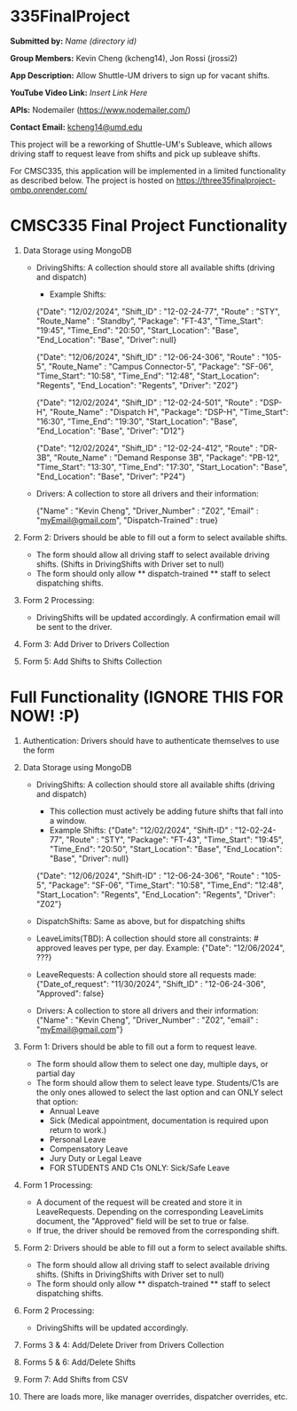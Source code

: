 # 335FinalProject

**Submitted by:** *Name (directory id)*

**Group Members:** Kevin Cheng (kcheng14), Jon Rossi (jrossi2)

**App Description:** Allow Shuttle-UM drivers to sign up for vacant shifts.

**YouTube Video Link:** *Insert Link Here*

**APIs:** Nodemailer (https://www.nodemailer.com/)

**Contact Email:**  kcheng14@umd.edu

This project will be a reworking of Shuttle-UM's Subleave, which allows driving staff to request leave from shifts and pick up subleave shifts. 

For CMSC335, this application will be implemented in a limited functionality as described below.
The project is hosted on https://three35finalproject-ombp.onrender.com/


# CMSC335 Final Project Functionality
1. Data Storage using MongoDB
    - DrivingShifts: A collection should store all available shifts (driving and dispatch)
        * Example Shifts:
        
        {"Date": "12/02/2024", "Shift_ID" : "12-02-24-77", "Route" : "STY", "Route_Name" : "Standby", "Package": "FT-43", "Time_Start": "19:45", "Time_End": "20:50", "Start_Location": "Base", "End_Location": "Base", "Driver": null}

        {"Date": "12/06/2024", "Shift_ID" : "12-06-24-306", "Route" : "105-5", "Route_Name" : "Campus Connector-5", "Package": "SF-06", "Time_Start": "10:58", "Time_End": "12:48", "Start_Location": "Regents", "End_Location": "Regents", "Driver": "Z02"}

        {"Date": "12/02/2024", "Shift_ID" : "12-02-24-501", "Route" : "DSP-H", "Route_Name" : "Dispatch H", "Package": "DSP-H", "Time_Start": "16:30", "Time_End": "19:30", "Start_Location": "Base", "End_Location": "Base", "Driver": "D12"}

        {"Date": "12/02/2024", "Shift_ID" : "12-02-24-412", "Route" : "DR-3B", "Route_Name" : "Demand Response 3B", "Package": "PB-12", "Time_Start": "13:30", "Time_End": "17:30", "Start_Location": "Base", "End_Location": "Base", "Driver": "P24"}
      

    - Drivers: A collection to store all drivers and their information:

       {"Name" : "Kevin Cheng", "Driver_Number" : "Z02", "Email" : "myEmail@gmail.com", "Dispatch-Trained" : true}

1. Form 2: Drivers should be able to fill out a form to select available shifts.
    - The form should allow all driving staff to select available driving shifts. (Shifts in DrivingShifts with Driver set to null)
    - The form should only allow ** dispatch-trained ** staff to select dispatching shifts.

2. Form 2 Processing:
    - DrivingShifts will be updated accordingly. A confirmation email will be sent to the driver.

3. Form 3: Add Driver to Drivers Collection
4. Form 5: Add Shifts to Shifts Collection


# Full Functionality (IGNORE THIS FOR NOW! :P)
1. Authentication: Drivers should have to authenticate themselves to use the form
2. Data Storage using MongoDB
    - DrivingShifts: A collection should store all available shifts (driving and dispatch)
        * This collection must actively be adding future shifts that fall into a window. 
        * Example Shifts:
        {"Date": "12/02/2024", "Shift-ID" : "12-02-24-77", "Route" : "STY", "Package": "FT-43", "Time_Start": "19:45", "Time_End": "20:50", "Start_Location": "Base", "End_Location": "Base", "Driver": null}

        {"Date": "12/06/2024", "Shift-ID" : "12-06-24-306", "Route" : "105-5", "Package": "SF-06", "Time_Start": "10:58", "Time_End": "12:48", "Start_Location": "Regents", "End_Location": "Regents", "Driver": "Z02"}
    - DispatchShifts: Same as above, but for dispatching shifts
    - LeaveLimits(TBD): A collection should store all constraints: # approved leaves per type, per day. Example:
        {"Date": "12/06/2024", ???}
    - LeaveRequests: A collection should store all requests made:
        {"Date_of_request": "11/30/2024", "Shift_ID" : "12-06-24-306", "Approved": false}
    - Drivers: A collection to store all drivers and their information:
        {"Name" : "Kevin Cheng", "Driver_Number" : "Z02", "email" : "myEmail@gmail.com"}

3. Form 1: Drivers should be able to fill out a form to request leave. 
    - The form should allow them to select one day, multiple days, or partial day
    - The form should allow them to select leave type. Students/C1s are the only ones allowed to select the last option and can ONLY select that option:
        * Annual Leave
        * Sick (Medical appointment, documentation is required upon return to work.)
        * Personal Leave
        * Compensatory Leave
        * Jury Duty or Legal Leave
        * FOR STUDENTS AND C1s ONLY: Sick/Safe Leave
4. Form 1 Processing:
    - A document of the request will be created and store it in LeaveRequests. Depending on the corresponding LeaveLimits document, the "Approved" field will be set to true or false.
    - If true, the driver should be removed from the corresponding shift. 
5. Form 2: Drivers should be able to fill out a form to select available shifts.
    - The form should allow all driving staff to select available driving shifts. (Shifts in DrivingShifts with Driver set to null)
    - The form should only allow ** dispatch-trained ** staff to select dispatching shifts.
6. Form 2 Processing:
    - DrivingShifts will be updated accordingly.
7. Forms 3 & 4: Add/Delete Driver from Drivers Collection
8. Forms 5 & 6: Add/Delete Shifts
9. Form 7: Add Shifts from CSV
10. There are loads more, like manager overrides, dispatcher overrides, etc. 
